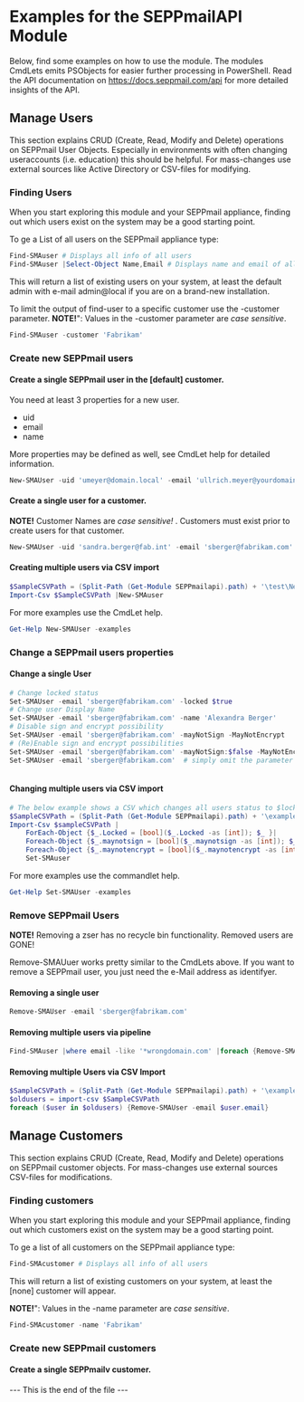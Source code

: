 # Examples for the SEPPmailAPI Module

Below, find some examples on how to use the module. The modules CmdLets emits PSObjects for easier further processing in PowerShell. Read the API documentation on https://docs.seppmail.com/api for more detailed insights of the API.

## Manage Users

This section explains CRUD (Create, Read, Modify and Delete) operations on SEPPmail User Objects.
Especially in environments with often changing useraccounts (i.e. education) this should be helpful. For mass-changes use external sources like Active Directory or CSV-files for modifying.

### Finding Users

When you start exploring this module and your SEPPmail appliance, finding out which users exist on the system may be a good starting point.

To ge a List of all users on the SEPPmail appliance type:

```powershell
Find-SMAuser # Displays all info of all users
Find-SMAuser |Select-Object Name,Email # Displays name and email of all users
```

This will return a list of existing users on your system, at least the default admin with e-mail admin@local if you are on a brand-new installation.

To limit the output of find-user to a specific customer use the -customer parameter.
__NOTE!__": Values in the -customer parameter are _case sensitive_.

```powershell
Find-SMAuser -customer 'Fabrikam'
```

### Create new SEPPmail users

#### Create a single SEPPmail user in the [default] customer.

You need at least 3 properties for a new user.

- uid
- email
- name

More properties may be defined as well, see CmdLet help for detailed information.

```powershell
New-SMAUser -uid 'umeyer@domain.local' -email 'ullrich.meyer@yourdomain.com' -Name 'Ulli Meyer'
```

#### Create a single user for a customer.

__NOTE!__ Customer Names are _case sensitive!_ . Customers must exist prior to create users for that customer.

```powershell
New-SMAUser -uid 'sandra.berger@fab.int' -email 'sberger@fabrikam.com' -Name 'Sandra Berger' -customer 'Fabrikam'
```

#### Creating multiple users via CSV import

```powershell
$SampleCSVPath = (Split-Path (Get-Module SEPPmailapi).path) + '\test\NewUsers.csv'
Import-Csv $SampleCSVPath |New-SMAuser
```

For more examples use the CmdLet help.

```powershell
Get-Help New-SMAUser -examples
```

### Change a SEPPmail users properties

#### Change a single User

```powershell
# Change locked status
Set-SMAUser -email 'sberger@fabrikam.com' -locked $true
# Change user Display Name
Set-SMAUser -email 'sberger@fabrikam.com' -name 'Alexandra Berger'
# Disable sign and encrypt possibility
Set-SMAUser -email 'sberger@fabrikam.com' -mayNotSign -MayNotEncrypt
# (Re)Enable sign and encrypt possibilities
Set-SMAUser -email 'sberger@fabrikam.com' -mayNotSign:$false -MayNotEncrypt:$false # explicit denial of the values
Set-SMAUser -email 'sberger@fabrikam.com'  # simply omit the parameter



```

#### Changing multiple users via CSV import

```powershell
# The below example shows a CSV which changes all users status to $locked 
$SampleCSVPath = (Split-Path (Get-Module SEPPmailapi).path) + '\examples\UpdateUsers.csv'
Import-Csv $sampleCSVPath |
    ForEach-Object {$_.Locked = [bool]($_.Locked -as [int]); $_ }|
    Foreach-Object {$_.maynotsign = [bool]($_.maynotsign -as [int]); $_ }|
    Foreach-Object {$_.maynotencrypt = [bool]($_.maynotencrypt -as [int]); $_ }|
    Set-SMAuser
```

For more examples use the commandlet help.

```powershell
Get-Help Set-SMAUser -examples
```

### Remove SEPPmail Users

__NOTE!__ Removing a zser has no recycle bin functionality. Removed users are GONE!

Remove-SMAUuer works pretty similar to the CmdLets above. If you want to remove a SEPPmail user, you just need the e-Mail address as identifyer.

#### Removing a single user 

```powershell
Remove-SMAUser -email 'sberger@fabrikam.com'
```

#### Removing multiple users via pipeline

```powershell
Find-SMAuser |where email -like '*wrongdomain.com' |foreach {Remove-SMAUser -email $_.email}
```

#### Removing multiple Users via CSV Import

```powershell
$SampleCSVPath = (Split-Path (Get-Module SEPPmailapi).path) + '\examples\NewUsers.csv'
$oldusers = import-csv $SampleCSVPath
foreach ($user in $oldusers) {Remove-SMAUser -email $user.email}
```

## Manage Customers

This section explains CRUD (Create, Read, Modify and Delete) operations on SEPPmail customer objects.
For mass-changes use external sources CSV-files for modifications.

### Finding customers

When you start exploring this module and your SEPPmail appliance, finding out which customers exist on the system may be a good starting point.

To ge a list of all customers on the SEPPmail appliance type:

```powershell
Find-SMAcustomer # Displays all info of all users
```

This will return a list of existing customers on your system, at least the [none] customer will appear.

__NOTE!__": Values in the -name parameter are _case sensitive_.

```powershell
Find-SMAcustomer -name 'Fabrikam'
```

### Create new SEPPmail customers

#### Create a single SEPPmailv customer.


--- This is the end of the file ---
